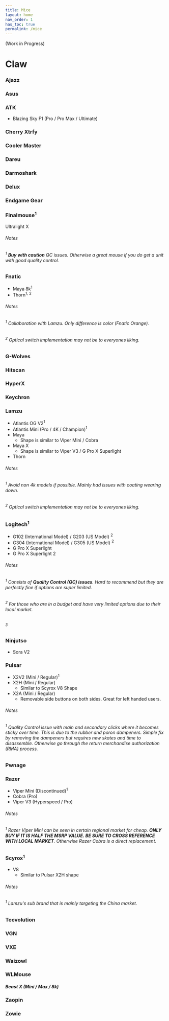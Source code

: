 ```yaml
---
title: Mice
layout: home
nav_order: 1
has_toc: true
permalink: /mice
---
```


(Work in Progress)

# Claw

### Ajazz

### Asus

### ATK
* Blazing Sky F1 (Pro / Pro Max / Ultimate)

### Cherry Xtrfy

### Cooler Master 

### Dareu

### Darmoshark

### Delux

### Endgame Gear

### Finalmouse<sup>1</sup>
Ultralight X

###### Notes
###### <sup>1</sup> **Buy with caution** QC issues. Otherwise a great mouse if you do get a unit with good quality control.

### Fnatic
* Maya 8k<sup>1</sup> 
* Thorn<sup>1, 2</sup>

###### Notes
###### <sup>1</sup> Collaboration with Lamzu. Only difference is color (Fnatic Orange).
###### <sup>2</sup> Optical switch implementation may not be to everyones liking.

### G-Wolves
 
### Hitscan

### HyperX 

### Keychron 

### Lamzu
* Atlantis OG V2<sup>1</sup>
* Atlantis Mini (Pro / 4K / Champion)<sup>1</sup>
* Maya
  - Shape is similar to Viper Mini / Cobra
* Maya X
  - Shape is similar to Viper V3 / G Pro X Superlight
* Thorn

###### Notes
###### <sup>1</sup> Avoid non 4k models if possible. Mainly had issues with coating wearing down. 
###### <sup>2</sup> Optical switch implementation may not be to everyones liking.

### Logitech<sup>1</sup>
* G102 (International Model) / G203 (US Model) <sup>2</sup>
* G304 (International Model) / G305 (US Model) <sup>2</sup>
* G Pro X Superlight
* G Pro X Superlight 2

###### Notes
###### <sup>1</sup> Consists of **Quality Control (QC) issues**. Hard to recommend but they are perfectly fine if options are super limited.
###### <sup>2</sup> For those who are in a budget and have very limited options due to their local market.
###### <sup>3</sup> 

### Ninjutso
* Sora V2

### Pulsar
* X2V2 (Mini / Regular)<sup>1</sup1>
* X2H (Mini / Regular)
  - Similar to Scyrox V8 Shape
* X2A (Mini / Regular)
  - Removable side buttons on both sides. Great for left handed users.

###### Notes
###### <sup>1</sup> Quality Control issue with main and secondary clicks where it becomes sticky over time. This is due to the rubber and poron dampeners. Simple fix by removing the dampeners but requires new skates and time to disassemble. Otherwise go through the return merchandise authorization (RMA) process.

### Pwnage

### Razer
* Viper Mini (Discontinued)<sup>1</sup>
* Cobra (Pro)
* Viper V3 (Hyperspeed / Pro)

###### Notes
###### <sup>1</sup> Razer Viper Mini can be seen in certain regional market for cheap. **ONLY BUY IF IT IS HALF THE MSRP VALUE. BE SURE TO CROSS REFERENCE WITH LOCAL MARKET**. Otherwise Razer Cobra is a direct replacement.

### Scyrox<sup>1</sup>
* V8 
  - Similar to Pulsar X2H shape

###### Notes
###### <sup>1</sup> Lamzu's sub brand that is mainly targeting the China market.

### Teevolution

### VGN

### VXE

### Waizowl

### WLMouse
##### Beast X (Mini / Max / 8k)

### Zaopin

### Zowie
